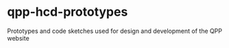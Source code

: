 # qpp-hcd-prototypes
Prototypes and code sketches used for design and development of the QPP website
